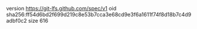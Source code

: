 version https://git-lfs.github.com/spec/v1
oid sha256:ff54d6bd2f699d219c8e53b7cca3e68cd9e3f6a1611f74f8d18b7c4d9adbf0c2
size 616
